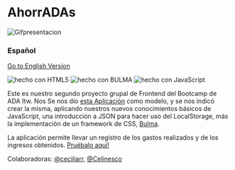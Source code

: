 # AhorrADAs

![Gifpresentacion](https://media.giphy.com/media/ZCN6F3FAkwsyOGU2RS/giphy.gif)

<a name="spanish_version"></a>
### Español
[Go to English Version](#english_version)

![hecho con HTML5](https://img.shields.io/badge/hecho%20con-HTML5-orange)
![hecho con BULMA](https://img.shields.io/badge/hecho%20con-BULMA-aquamarine)
![hecho con JavaScript](https://img.shields.io/badge/hecho%20con-JavaScript-yellow)

Este es nuestro segundo proyecto grupal de Frontend del Bootcamp de ADA Itw. Nos Se nos dio [esta Aplicación](https://frontend-proyecto-ahorradas.adaitw.org/) como modelo, y se nos indicó crear la misma, aplicando nuestros nuevos conocimientos básicos de JavaScript, una introducción a JSON para hacer uso del LocalStorage, más la implementación de un framework de CSS, [Bulma](https://bulma.io/).

La aplicación permite llevar un registro de los gastos realizados y de los ingresos obtenidos.
[Pruébalo aquí!]() 

Colaboradoras:
    [@ceciliarr](https://github.com/ceciliarr), [@Celinesco](https://github.com/Celinesco)

